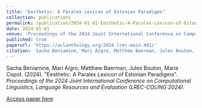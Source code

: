 ```yaml
---
title: "Eesthetic: A Paralex Lexicon of Estonian Paradigms"
collection: publications
permalink: /publication/2024-01-01-Eesthetic-A-Paralex-Lexicon-of-Estonian-Paradigms
date: 2024-01-01
venue: 'Proceedings of the 2024 Joint International Conference on Computational Linguistics, Language Resources and Evaluation (LREC-COLING 2024)'
published: true
paperurl: 'https://aclanthology.org/2024.lrec-main.491/'
citation: 'Sacha Beniamine, Mari Aigro, Matthew Baerman, Jules Bouton, Maria Copot. (2024). &quot;Eesthetic: A Paralex Lexicon of Estonian Paradigms&quot;. <i>Proceedings of the 2024 Joint International Conference on Computational Linguistics, Language Resources and Evaluation (LREC-COLING 2024)</i>.'
---
```


Sacha Beniamine, Mari Aigro, Matthew Baerman, Jules Bouton, Maria Copot. (2024). "Eesthetic: A Paralex Lexicon of Estonian Paradigms". <i>Proceedings of the 2024 Joint International Conference on Computational Linguistics, Language Resources and Evaluation (LREC-COLING 2024)</i>.

[Access paper here](https://aclanthology.org/2024.lrec-main.491/)
